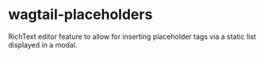 # wagtail-placeholders
RichText editor feature to allow for inserting placeholder tags via a static list displayed in a modal.
